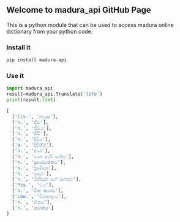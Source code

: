 ## Welcome to madura_api GitHub Page

This is a python module that can be used to access madura online dictionary from your python code.

### Install it
```python
pip install madura-api
```

### Use it
```python
import madura_api
result=madura_api.Translate('life')
print(result.list)
```
```python
[
  ['Civ.', 'ආයුෂ'],
  ['n.', 'ජීව'],
  ['n.', 'ජීවය'],
  ['n.', 'ජීවි'],
  ['n.', 'දිවිය'],
  ['a.', 'දිවිහිම්'],
  ['n.', 'පණ'],
  ['n.', 'පණ ඇති සත්තු'],
  ['n.', 'ප්‍රාණවත්කම'],
  ['n.', 'ප්‍රාණියා'],
  ['n.', 'පාණ'],
  ['n.', 'මිනිසුන් ගේ වගතුග'],
  ['Psy.', 'වය'],
  ['n.', 'විත කථාව'],
  ['Law.', 'විතකාලය'],
  ['n.', 'විතය'],
  ['n.', 'සමාජය']
]

```
